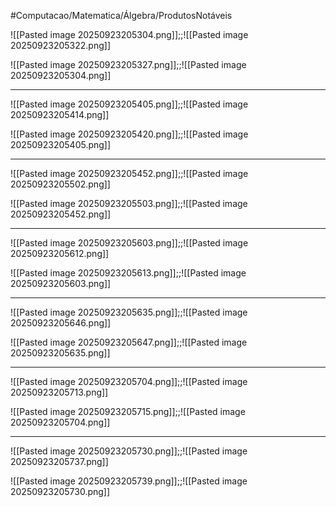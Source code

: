 
#Computacao/Matematica/Álgebra/ProdutosNotáveis

![[Pasted image 20250923205304.png]];;![[Pasted image 20250923205322.png]]
<!--SR:!2025-09-27,4,278-->

![[Pasted image 20250923205327.png]];;![[Pasted image 20250923205304.png]]
<!--SR:!2025-09-27,4,270-->

---

![[Pasted image 20250923205405.png]];;![[Pasted image 20250923205414.png]]
<!--SR:!2025-09-27,4,278-->

![[Pasted image 20250923205420.png]];;![[Pasted image 20250923205405.png]]
<!--SR:!2025-09-27,4,270-->

---

![[Pasted image 20250923205452.png]];;![[Pasted image 20250923205502.png]]
<!--SR:!2025-09-27,4,278-->

![[Pasted image 20250923205503.png]];;![[Pasted image 20250923205452.png]]
<!--SR:!2025-09-27,4,270-->

---

![[Pasted image 20250923205603.png]];;![[Pasted image 20250923205612.png]]
<!--SR:!2025-09-27,4,278-->

![[Pasted image 20250923205613.png]];;![[Pasted image 20250923205603.png]]
<!--SR:!2025-09-27,4,278-->

---

![[Pasted image 20250923205635.png]];;![[Pasted image 20250923205646.png]]
<!--SR:!2025-09-24,1,238-->

![[Pasted image 20250923205647.png]];;![[Pasted image 20250923205635.png]]
<!--SR:!2025-09-27,4,278-->

---

![[Pasted image 20250923205704.png]];;![[Pasted image 20250923205713.png]]
<!--SR:!2025-09-27,4,270-->

![[Pasted image 20250923205715.png]];;![[Pasted image 20250923205704.png]]
<!--SR:!2025-09-27,4,270-->

---

![[Pasted image 20250923205730.png]];;![[Pasted image 20250923205737.png]]
<!--SR:!2025-09-27,4,278-->

![[Pasted image 20250923205739.png]];;![[Pasted image 20250923205730.png]]
<!--SR:!2025-09-27,4,278-->
